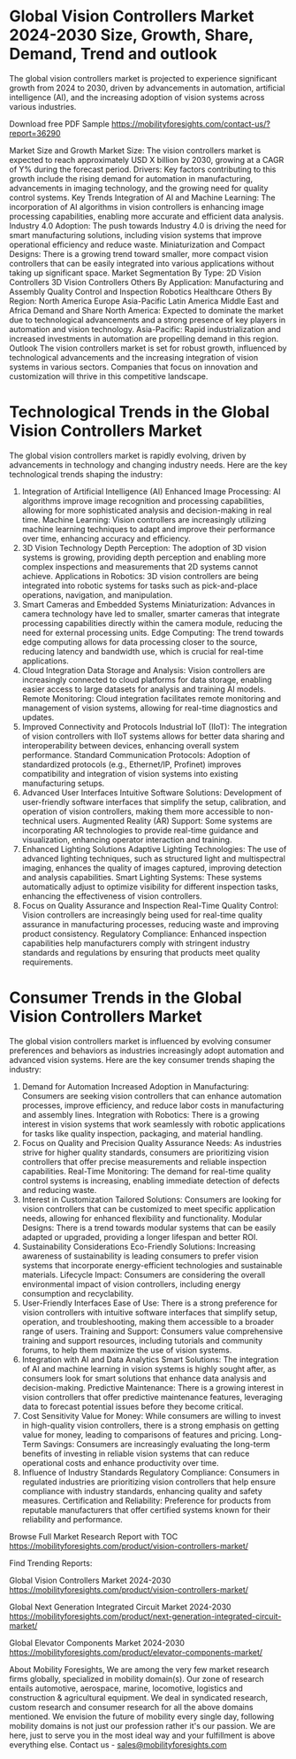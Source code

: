 # Global Vision Controllers Market 2024-2030 Size, Growth, Share, Demand, Trend and outlook
The global vision controllers market is projected to experience significant growth from 2024 to 2030, driven by advancements in automation, artificial intelligence (AI), and the increasing adoption of vision systems across various industries.

Download free PDF Sample https://mobilityforesights.com/contact-us/?report=36290 

Market Size and Growth
Market Size: The vision controllers market is expected to reach approximately USD X billion by 2030, growing at a CAGR of Y% during the forecast period.
Drivers: Key factors contributing to this growth include the rising demand for automation in manufacturing, advancements in imaging technology, and the growing need for quality control systems.
Key Trends
Integration of AI and Machine Learning: The incorporation of AI algorithms in vision controllers is enhancing image processing capabilities, enabling more accurate and efficient data analysis.
Industry 4.0 Adoption: The push towards Industry 4.0 is driving the need for smart manufacturing solutions, including vision systems that improve operational efficiency and reduce waste.
Miniaturization and Compact Designs: There is a growing trend toward smaller, more compact vision controllers that can be easily integrated into various applications without taking up significant space.
Market Segmentation
By Type:
2D Vision Controllers
3D Vision Controllers
Others
By Application:
Manufacturing and Assembly
Quality Control and Inspection
Robotics
Healthcare
Others
By Region:
North America
Europe
Asia-Pacific
Latin America
Middle East and Africa
Demand and Share
North America: Expected to dominate the market due to technological advancements and a strong presence of key players in automation and vision technology.
Asia-Pacific: Rapid industrialization and increased investments in automation are propelling demand in this region.
Outlook
The vision controllers market is set for robust growth, influenced by technological advancements and the increasing integration of vision systems in various sectors. Companies that focus on innovation and customization will thrive in this competitive landscape.

# Technological Trends in the Global Vision Controllers Market
The global vision controllers market is rapidly evolving, driven by advancements in technology and changing industry needs. Here are the key technological trends shaping the industry:
1. Integration of Artificial Intelligence (AI)
Enhanced Image Processing: AI algorithms improve image recognition and processing capabilities, allowing for more sophisticated analysis and decision-making in real time.
Machine Learning: Vision controllers are increasingly utilizing machine learning techniques to adapt and improve their performance over time, enhancing accuracy and efficiency.
2. 3D Vision Technology
Depth Perception: The adoption of 3D vision systems is growing, providing depth perception and enabling more complex inspections and measurements that 2D systems cannot achieve.
Applications in Robotics: 3D vision controllers are being integrated into robotic systems for tasks such as pick-and-place operations, navigation, and manipulation.
3. Smart Cameras and Embedded Systems
Miniaturization: Advances in camera technology have led to smaller, smarter cameras that integrate processing capabilities directly within the camera module, reducing the need for external processing units.
Edge Computing: The trend towards edge computing allows for data processing closer to the source, reducing latency and bandwidth use, which is crucial for real-time applications.
4. Cloud Integration
Data Storage and Analysis: Vision controllers are increasingly connected to cloud platforms for data storage, enabling easier access to large datasets for analysis and training AI models.
Remote Monitoring: Cloud integration facilitates remote monitoring and management of vision systems, allowing for real-time diagnostics and updates.
5. Improved Connectivity and Protocols
Industrial IoT (IIoT): The integration of vision controllers with IIoT systems allows for better data sharing and interoperability between devices, enhancing overall system performance.
Standard Communication Protocols: Adoption of standardized protocols (e.g., Ethernet/IP, Profinet) improves compatibility and integration of vision systems into existing manufacturing setups.
6. Advanced User Interfaces
Intuitive Software Solutions: Development of user-friendly software interfaces that simplify the setup, calibration, and operation of vision controllers, making them more accessible to non-technical users.
Augmented Reality (AR) Support: Some systems are incorporating AR technologies to provide real-time guidance and visualization, enhancing operator interaction and training.
7. Enhanced Lighting Solutions
Adaptive Lighting Technologies: The use of advanced lighting techniques, such as structured light and multispectral imaging, enhances the quality of images captured, improving detection and analysis capabilities.
Smart Lighting Systems: These systems automatically adjust to optimize visibility for different inspection tasks, enhancing the effectiveness of vision controllers.
8. Focus on Quality Assurance and Inspection
Real-Time Quality Control: Vision controllers are increasingly being used for real-time quality assurance in manufacturing processes, reducing waste and improving product consistency.
Regulatory Compliance: Enhanced inspection capabilities help manufacturers comply with stringent industry standards and regulations by ensuring that products meet quality requirements.

# Consumer Trends in the Global Vision Controllers Market
The global vision controllers market is influenced by evolving consumer preferences and behaviors as industries increasingly adopt automation and advanced vision systems. Here are the key consumer trends shaping the industry:
1. Demand for Automation
Increased Adoption in Manufacturing: Consumers are seeking vision controllers that can enhance automation processes, improve efficiency, and reduce labor costs in manufacturing and assembly lines.
Integration with Robotics: There is a growing interest in vision systems that work seamlessly with robotic applications for tasks like quality inspection, packaging, and material handling.
2. Focus on Quality and Precision
Quality Assurance Needs: As industries strive for higher quality standards, consumers are prioritizing vision controllers that offer precise measurements and reliable inspection capabilities.
Real-Time Monitoring: The demand for real-time quality control systems is increasing, enabling immediate detection of defects and reducing waste.
3. Interest in Customization
Tailored Solutions: Consumers are looking for vision controllers that can be customized to meet specific application needs, allowing for enhanced flexibility and functionality.
Modular Designs: There is a trend towards modular systems that can be easily adapted or upgraded, providing a longer lifespan and better ROI.
4. Sustainability Considerations
Eco-Friendly Solutions: Increasing awareness of sustainability is leading consumers to prefer vision systems that incorporate energy-efficient technologies and sustainable materials.
Lifecycle Impact: Consumers are considering the overall environmental impact of vision controllers, including energy consumption and recyclability.
5. User-Friendly Interfaces
Ease of Use: There is a strong preference for vision controllers with intuitive software interfaces that simplify setup, operation, and troubleshooting, making them accessible to a broader range of users.
Training and Support: Consumers value comprehensive training and support resources, including tutorials and community forums, to help them maximize the use of vision systems.
6. Integration with AI and Data Analytics
Smart Solutions: The integration of AI and machine learning in vision systems is highly sought after, as consumers look for smart solutions that enhance data analysis and decision-making.
Predictive Maintenance: There is a growing interest in vision controllers that offer predictive maintenance features, leveraging data to forecast potential issues before they become critical.
7. Cost Sensitivity
Value for Money: While consumers are willing to invest in high-quality vision controllers, there is a strong emphasis on getting value for money, leading to comparisons of features and pricing.
Long-Term Savings: Consumers are increasingly evaluating the long-term benefits of investing in reliable vision systems that can reduce operational costs and enhance productivity over time.
8. Influence of Industry Standards
Regulatory Compliance: Consumers in regulated industries are prioritizing vision controllers that help ensure compliance with industry standards, enhancing quality and safety measures.
Certification and Reliability: Preference for products from reputable manufacturers that offer certified systems known for their reliability and performance.


Browse Full Market Research Report with TOC https://mobilityforesights.com/product/vision-controllers-market/ 

Find Trending Reports:

Global Vision Controllers Market 2024-2030 https://mobilityforesights.com/product/vision-controllers-market/ 

Global Next Generation Integrated Circuit Market 2024-2030  https://mobilityforesights.com/product/next-generation-integrated-circuit-market/ 

Global Elevator Components Market 2024-2030 https://mobilityforesights.com/product/elevator-components-market/ 


About Mobility Foresights,
We are among the very few market research firms globally, specialized in mobility domain(s). Our zone of research entails automotive, aerospace, marine, locomotive, logistics and construction & agricultural equipment. We deal in syndicated research, custom research and consumer research for all the above domains mentioned.
We envision the future of mobility every single day, following mobility domains is not just our profession rather it's our passion. We are here, just to serve you in the most ideal way and your fulfillment is above everything else. Contact us -  sales@mobilityforesights.com 






